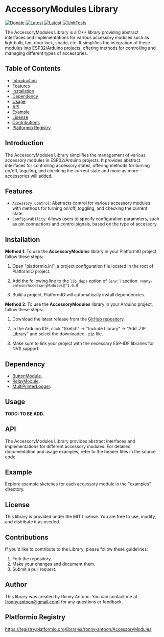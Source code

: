 # AccessoryModules Library

[![Donate](https://img.shields.io/badge/Donate-PayPal-green.svg)](https://www.paypal.com/donate/?hosted_button_id=BACPRJTAU4G4E)
[![Latest](https://img.shields.io/github/v/tag/ronny-antoon/AccessoryModules?color=red&label=last+release)](https://github.com/ronny-antoon/AccessoryModules/releases)
[![Latest](https://badges.registry.platformio.org/packages/ronny-antoon/library/AccessoryModules.svg)](https://registry.platformio.org/libraries/ronny-antoon/AccessoryModules)
[![UnitTests](https://github.com/ronny-antoon/AccessoryModules/actions/workflows/build-and-test-embeded.yaml/badge.svg)](https://github.com/ronny-antoon/AccessoryModules/actions/workflows/build-and-test-embeded.yaml)

The AccessoryModules Library is a C++ library providing abstract interfaces and implementations for various accessory modules such as lightbulb, fan, door lock, shade, etc. It simplifies the integration of these modules into ESP32/Arduino projects, offering methods for controlling and managing different types of accessories.

## Table of Contents
- [Introduction](#introduction)
- [Features](#features)
- [Installation](#installation)
- [Dependency](#dependency)
- [Usage](#usage)
- [API](#API)
- [Example](#example)
- [License](#license)
- [Contributions](#contributions)
- [Platformio Registry](#platformio-registry)

## Introduction

The AccessoryModules Library simplifies the management of various accessory modules in ESP32/Arduino projects. It provides abstract interfaces for controlling accessory states, offering methods for turning on/off, toggling, and checking the current state and more as more accessories will added.

## Features

- `Accessory Control`: Abstracts control for various accessory modules with methods for turning on/off, toggling, and checking the current state.
- `Configurability`: Allows users to specify configuration parameters, such as pin connections and control signals, based on the type of accessory.

## Installation

**Method 1**:
To use the **AccessoryModules** library in your PlatformIO project, follow these steps:

1. Open "platformio.ini", a project configuration file located in the root of PlatformIO project.

2. Add the following line to the `lib_deps` option of `[env:]` section:
`ronny-antoon/AccessoryModules@^1.0.0`

3. Build a project, PlatformIO will automatically install dependencies.

**Method 2**:
To use the **AccessoryModules** library in your Arduino project, follow these steps:

1. Download the latest release from the [GitHub repository](https://github.com/ronny-antoon/AccessoryModules).

2. In the Arduino IDE, click "Sketch" -> "Include Library" -> "Add .ZIP Library" and select the downloaded `.zip` file.

3. Make sure to link your project with the necessary ESP-IDF libraries for NVS support.

## Dependency

- [ButtonModule](https://github.com/ronny-antoon/ButtonModule).
- [RelayModule](https://github.com/ronny-antoon/RelayModule).
- [MultiPrinterLogger](https://github.com/ronny-antoon/MultiPrinterLogger).

## Usage

**TODO: TO BE ADD.**

## API

The AccessoryModules Library provides abstract interfaces and implementations for different accessory modules. For detailed documentation and usage examples, refer to the header files in the source code.

## Example

Explore example sketches for each accessory module in the "examples" directory.

## License

This library is provided under the MIT License. You are free to use, modify, and distribute it as needed.

## Contributions

If you'd like to contribute to the Library, please follow these guidelines:
1. Fork the repository.
2. Make your changes and document them.
3. Submit a pull request.

## Author

This library was created by Ronny Antoon. You can contact me at [ronny.antoon@gmail.com] for any questions or feedback.

## Platformio Registry

https://registry.platformio.org/libraries/ronny-antoon/AccessoryModules
